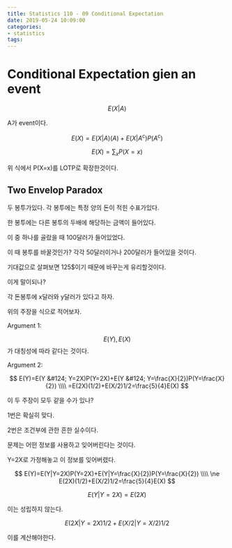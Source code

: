 ```yaml
---
title: Statistics 110 - 09 Conditional Expectation
date: 2019-05-24 10:09:00
categories:
- statistics
tags:
---
```


# Conditional Expectation gien an event

$$E(X|A)$$

A가 event이다.

$$E(X)=E(X|A)(A) +E(X|A^c)P(A^c)$$

$$E(X)=\sum_x P(X=x)$$

위 식에서 P(X=x)를 LOTP로 확장한것이다.

## Two Envelop Paradox

두 봉투가있다. 각 봉투에는 특정 양의 돈이 적힌 수표가있다.

한 봉투에는 다른 봉투의 두배에 해당하는 금액이 들어있다.

이 중 하나를 골랐을 때 100달러가 들어있었다.

이 때 봉투를 바꿀것인가? 각각 50달러이거나 200달러가 들어있을 것이다.

기대값으로 살펴보면 125$이기 때문에 바꾸는게 유리할것이다.

이게 말이되나?

각 돈봉투에 x달러와 y달러가 있다고 하자.

위의 주장을 식으로 적어보자.

Argument 1:

$$E(Y),E(X)$$가 대칭성에 따라 같다는 것이다.

Argument 2:

$$
E(Y)=E(Y &#124; Y=2X)P(Y=2X)+E(Y &#124; Y=\frac{X}{2})P(Y=\frac{X}{2})
\\\\
=E(2X)(1/2)+E(X/2)1/2=\frac{5}{4}E(X)
$$

이 두 주장이 모두 같을 수가 있나?

1번은 확실히 맞다.

2번은 조건부에 관한 흔한 실수이다.

문제는 어떤 정보를 사용하고 잊어버린다는 것이다.

Y=2X로 가정해놓고 이 정보를 잊어버렸다.

$$
E(Y)=E(Y|Y=2X)P(Y=2X)+E(Y|Y=\frac{X}{2})P(Y=\frac{X}{2})
\\\\
\ne E(2X)(1/2)+E(X/2)1/2=\frac{5}{4}E(X)
$$

$$E(Y|Y=2X)=E(2X)$$

이는 성립하지 않는다.

$$E(2X|Y=2X)1/2+E(X/2|Y=X/2)1/2$$

이를 계산해야한다.